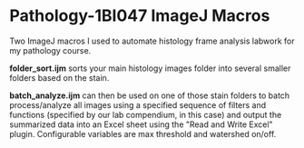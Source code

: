 # Pathology-1BI047 ImageJ Macros
Two ImageJ macros I used to automate histology frame analysis labwork for my pathology course.

**folder_sort.ijm** sorts your main histology images folder into several smaller folders based on the stain.

**batch_analyze.ijm** can then be used on one of those stain folders to batch process/analyze all images using a specified sequence of filters and functions (specified by our lab compendium, in this case) and output the summarized data into an Excel sheet using the "Read and Write Excel" plugin. Configurable variables are max threshold and watershed on/off.
